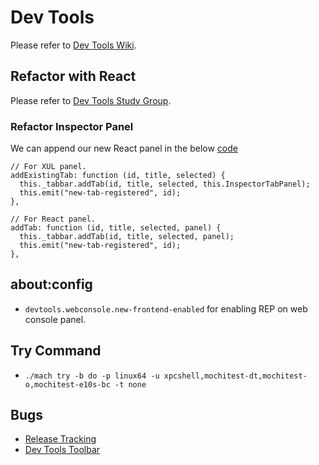 # Dev Tools
Please refer to [Dev Tools Wiki][devtools-wiki].

## Refactor with React
Please refer to [Dev Tools Study Group][dev-tools-study-group].

### Refactor Inspector Panel
We can append our new React panel in the below [code][addexistingtab-function]
```
// For XUL panel.
addExistingTab: function (id, title, selected) {
  this._tabbar.addTab(id, title, selected, this.InspectorTabPanel);
  this.emit("new-tab-registered", id);
},

// For React panel.
addTab: function (id, title, selected, panel) {
  this._tabbar.addTab(id, title, selected, panel);
  this.emit("new-tab-registered", id);
},
```

## about:config
* `devtools.webconsole.new-frontend-enabled` for enabling REP on web console panel.

[dev-tools-study-group]: https://public.etherpad-mozilla.org/p/dev-tools-study-group
[addexistingtab-function]: https://github.com/mozilla/gecko-dev/blob/a61e84c9f3c99cfa98c05f3460dc1fe01fa7213c/devtools/client/inspector/toolsidebar.js#L92-L96

## Try Command
* `./mach try -b do -p linux64 -u xpcshell,mochitest-dt,mochitest-o,mochitest-e10s-bc -t none`

## Bugs
* [Release Tracking][release-tracking]
* [Dev Tools Toolbar][bugs-devtools-toolbar]

[devtools-wiki]: https://wiki.mozilla.org/DevTools
[bugs-devtools-toolbar]: https://bugzilla.mozilla.org/buglist.cgi?quicksearch=%5Bdevtools-toolbar%5D&list_id=13162899
[release-tracking]: https://docs.google.com/spreadsheets/d/12NNrZIC_sEWZ96JgbA1AuckbmIi2rIS8m3aAmyqj9h0/edit#gid=379407117
